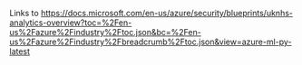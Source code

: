 Links to https://docs.microsoft.com/en-us/azure/security/blueprints/uknhs-analytics-overview?toc=%2Fen-us%2Fazure%2Findustry%2Ftoc.json&bc=%2Fen-us%2Fazure%2Findustry%2Fbreadcrumb%2Ftoc.json&view=azure-ml-py-latest
